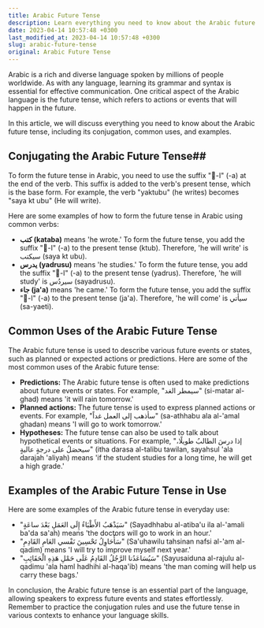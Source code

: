 ```yaml
---
title: Arabic Future Tense
description: Learn everything you need to know about the Arabic future tense, including conjugation, common uses, and examples.
date: 2023-04-14 10:57:48 +0300
last_modified_at: 2023-04-14 10:57:48 +0300
slug: arabic-future-tense
original: Arabic Future Tense
---
```

Arabic is a rich and diverse language spoken by millions of people worldwide. As with any language, learning its grammar and syntax is essential for effective communication. One critical aspect of the Arabic language is the future tense, which refers to actions or events that will happen in the future.

In this article, we will discuss everything you need to know about the Arabic future tense, including its conjugation, common uses, and examples.

## Conjugating the Arabic Future Tense##

To form the future tense in Arabic, you need to use the suffix "-َا" (-a) at the end of the verb. This suffix is added to the verb's present tense, which is the base form. For example, the verb "yaktubu" (he writes) becomes "saya kt ubu" (He will write). 

Here are some examples of how to form the future tense in Arabic using common verbs:

- **كتب (kataba)** means 'he wrote.' To form the future tense, you add the suffix "-َا" (-a) to the present tense (ktub). Therefore, 'he will write' is سيكتب (saya kt ubu).
- **يدرس (yadrusu)** means 'he studies.' To form the future tense, you add the suffix "-َا" (-a) to the present tense (yadrus). Therefore, 'he will study' is سيردُس (sayadrusu).
- **جاء (ja'a)** means 'he came.' To form the future tense, you add the suffix "-َا" (-a) to the present tense (ja'a). Therefore, 'he will come' is سيأتي (sa-yaeti).


## Common Uses of the Arabic Future Tense

The Arabic future tense is used to describe various future events or states, such as planned or expected actions or predictions. Here are some of the most common uses of the Arabic future tense:

- **Predictions:** The Arabic future tense is often used to make predictions about future events or states. For example, "سيمطر الغد" (si-matar al-ghad) means 'it will rain tomorrow.'
- **Planned actions:** The future tense is used to express planned actions or events. For example, "سأذهب إلى العمل غداً" (sa-athhabu ala al-'amal ghadan) means 'I will go to work tomorrow.'
- **Hypotheses:** The future tense can also be used to talk about hypothetical events or situations. For example, "إذا درسَ الطالبُ طويلًا، سيحصَلُ على درجةٍ عاليةٍ" (itha darasa al-talibu tawilan, sayahsul 'ala darajah 'aliyah) means 'if the student studies for a long time, he will get a high grade.'

## Examples of the Arabic Future Tense in Use

Here are some examples of the Arabic future tense in everyday use:

- "سَيَذْهَبُ الأَطْبَاءُ إِلَى العَمَلِ بَعْدَ ساعَةٍ" (Sayadhhabu al-atiba'u ila al-'amali ba'da sa'ah) means 'the doctors will go to work in an hour.'
- "سَأُحَاوِلُ تَحْسِينَ نَفْسي العَامِ القَادِمِ" (Sa'uhawilu tahsinan nafsi al-'am al-qadim) means 'I will try to improve myself next year.'
- "سَيُسَاعَدُنا الرَّجُلُ القَادِمُ عَلَى حَمْلِ هَذِهِ الْحَقَائِبِ" (Sayusaiduna al-rajulu al-qadimu 'ala haml hadhihi al-haqa'ib) means 'the man coming will help us carry these bags.'

In conclusion, the Arabic future tense is an essential part of the language, allowing speakers to express future events and states effortlessly. Remember to practice the conjugation rules and use the future tense in various contexts to enhance your language skills.